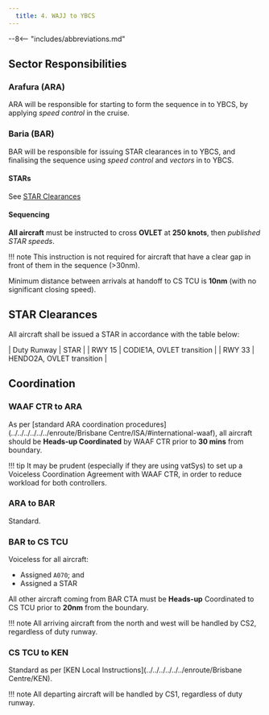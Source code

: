 ```yaml
---
  title: 4. WAJJ to YBCS
---
```


--8<-- "includes/abbreviations.md"

## Sector Responsibilities
### Arafura (ARA)
ARA will be responsible for starting to form the sequence in to YBCS, by applying *speed control* in the cruise.

### Baria (BAR)
BAR will be responsible for issuing STAR clearances in to YBCS, and finalising the sequence using *speed control* and *vectors* in to YBCS.

#### STARs
See [STAR Clearances](#star-clearances)

#### Sequencing
**All aircraft** must be instructed to cross **OVLET** at **250 knots**, then *published STAR speeds*.

!!! note
    This instruction is not required for aircraft that have a clear gap in front of them in the sequence (>30nm).

Minimum distance between arrivals at handoff to CS TCU is **10nm** (with no significant closing speed).

## STAR Clearances
All aircraft shall be issued a STAR in accordance with the table below:

| Duty Runway | STAR |
| RWY 15 | CODIE1A, OVLET transition |
| RWY 33 | HENDO2A, OVLET transition |

## Coordination
### WAAF CTR to ARA
As per [standard ARA coordination procedures](../../../../../../enroute/Brisbane Centre/ISA/#international-waaf), all aircraft should be **Heads-up Coordinated** by WAAF CTR prior to **30 mins** from boundary.

!!! tip
    It may be prudent (especially if they are using vatSys) to set up a Voiceless Coordination Agreement with WAAF CTR, in order to reduce workload for both controllers.

### ARA to BAR
Standard.

### BAR to CS TCU
Voiceless for all aircraft:

- Assigned `A070`; and
- Assigned a STAR

All other aircraft coming from BAR CTA must be **Heads-up** Coordinated to CS TCU prior to **20nm** from the boundary.

!!! note
    All arriving aircraft from the north and west will be handled by CS2, regardless of duty runway.

### CS TCU to KEN
Standard as per [KEN Local Instructions](../../../../../../enroute/Brisbane Centre/KEN).

!!! note
    All departing aircraft will be handled by CS1, regardless of duty runway.